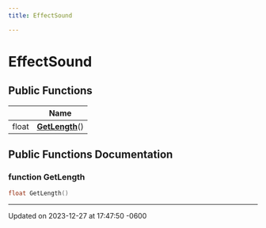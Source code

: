 ```yaml
---
title: EffectSound

---
```


# EffectSound





## Public Functions

|                | Name           |
| -------------- | -------------- |
| float | **[GetLength](class_effect_sound.md#function-getlength)**() |

## Public Functions Documentation

### function GetLength

```cpp
float GetLength()
```


-------------------------------

Updated on 2023-12-27 at 17:47:50 -0600